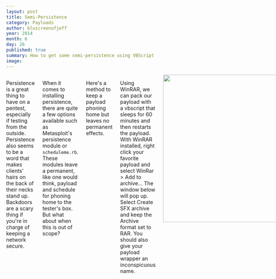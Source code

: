 ```yaml
---
layout: post
title: Semi-Persistence
category: Payloads
author: bluscreenofjeff
year: 2014
month: 6
day: 26
published: true
summary: How to get some semi-persistence using VBScript
image: 
---
```

     
<div class="row">  
     <div class="span9 columns">
<p>Persistence is a great thing to have on a pentest, especially if testing from the outside. Persistence also seems to be a word that makes clients' hairs on the back of their necks stand up. Backdoors are a scary thing if you're in charge of keeping a network secure.

<p>When it comes to installing persistence, there are quite a few options available such as Metasploit's persistence module or <code>scheduleme.rb</code>. These modules leave a permanent, like one would think, payload and schedule for phoning home to the tester's box. But what about when this is out of scope? 

<p>Here's a method to keep a payload phoning home but leaves no permanent effects. 

<p>Using WinRAR, we can pack our payload with a vbscript that sleeps for 60 minutes and then restarts the payload. 
With WinRAR installed, right click your favorite payload and select WinRar > Add to archive…
The window below will pop up. Select Create SFX archive and keep the Archive format set to RAR. You should also give your payload wrapper an inconspicuous name.

<br>
<center><img src="{{site.url}}/assets/semipersistence1.png" style="height:400px"></center><br><br>

<p>Now duplicate the payload that you just right-clicked and call it something different, it's renamed to <code>persistence_payload.exe</code> here. This will be the secondary payload that is run every 60-ish minutes. Why not just use the one payload? Just in case you can't migrate of off the original process, a second one is used for the persistence for safety.


<p>Now create a text file named <code>persistence_script.vbs</code> and paste the following within it:

<script src="https://gist.github.com/bluscreenofjeff/ca1dee608b253b780ea5.js">
</script>

<br><br>


<p>Change the <code>persistence_payload.exe</code> line to match your persistent payload's name. After saving this, right click the payload wrapper and select WinRAR > Open with WinRAR. Then drag the persistent payload and <code>persistence_script.vbs</code> into WinRAR. You should end up with this:

<br><center><img src="{{site.url}}/assets/semipersistence2.png" style="width:90%"></center><br><br>

<p>Almost there, but we need this executable to do something when the victim clicks on it. Click the SFX button in the ribbon. Then under the SFX tab, select Advanced SFX Options. 
Now we have a number of options we can set, such as having this executable extract to a specified folder (<code>C:/Temp</code> maybe?), set the Overwrite mode to Overwrite all files (Update tab), and tell WinRAR what to run upon extraction.
After setting the first two options, open the Setup tab and in the Run after extraction box, enter the name of your normal payload (<code>payload.exe</code> here) and the VBScript (<code>persistence_script.vbs</code>). 
<br><center><img src="{{site.url}}/assets/semipersistence3.png" style="width:325px"></center><br><br>



<p>Now when the payload is run, it will run as expected (by calling <code>payload.exe</code>) and in Task Manager, a <code>wscript.exe</code> process will run waiting to re-rerun <code>persistence_payload.exe</code> every 60-ish minutes. Before re-running the payload, it will kill the process if it's still running so if you can't migrate you will lose that session -- best to keep it as a backup in those instances. 

<p>Restarts and logoffs will kill <code>wscript.exe</code> resulting in the persistence being lost-- no worries about a permanent backdoor. This method can also be used to launch the initial payload multiple times when first run, if you experience flakiness issues with payloads.




     </div>
     </div>
<div class="row">
     <div class="span9 column">
          <p class="pull-right">{% if page.previous.url %} <a href="{{page.previous.url}}" title="Previous Post: {{page.previous.title}}"><i class="icon-chevron-left"></i></a>     {% endif %}   {% if page.next.url %}    <a href="{{page.next.url}}" title="Next Post: {{page.next.title}}"><i class="icon-chevron-right"></i></a>     {% endif %} </p>  
     </div>
</div>
